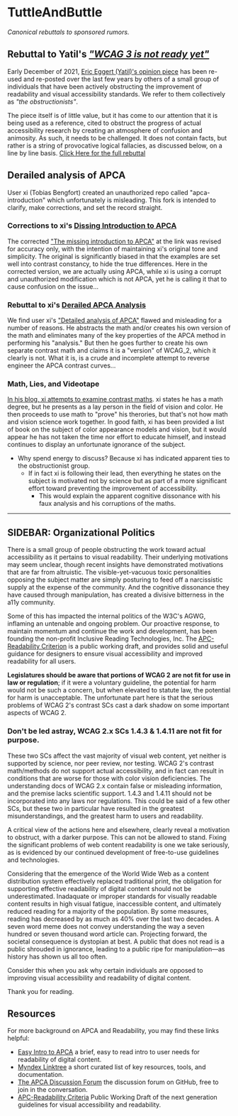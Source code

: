 # TuttleAndButtle
_Canonical rebuttals to sponsored rumors._

## Rebuttal to Yatil's [_"WCAG 3 is not ready yet"_][1]

Early December of 2021, [Eric Eggert (Yatil)'s opinion piece][1] has been re-used and re-posted over the last few years by others of a small group of individuals that have been actively obstructing the improvement of readability and visual accessibility standards. We refer to them collectively as _"the obstructionists"_.

The piece itself is of little value, but it has come to our attention that it is being used as a reference, cited to obstruct the progress of actual accessibility research by creating an atmosphere of confusion and animosity. As such, it needs to be challenged. It does not contain facts, but rather is a string of provocative logical fallacies, as discussed below, on a line by line basis. [Click Here for the full rebuttal][1]

## Derailed analysis of APCA 
User xi (Tobias Bengfort) created an unauthorized repo called "apca-introduction" which unfortunately is misleading. This fork is intended to clarify, make corrections, and set the record straight. 

### Corrections to xi's [Dissing Introduction to APCA][2]
The corrected ["The missing introduction to APCA"][2] at the link was revised for accuracy only, with the intention of maintaining xi's original tone and simplicity. The original is significantly biased in that the examples are set well into contrast constancy, to hide the true differences. Here in the corrected version, we are actually using APCA, while xi is using a corrupt and unauthorized modification which is not APCA, yet he is calling it that to cause confusion on the issue... 

### Rebuttal to xi's [Derailed APCA Analysis][3]
We find user xi's ["Detailed analysis of APCA"][3] flawed and misleading for a number of reasons. He abstracts the math and/or creates his own version of the math and eliminates many of the key properties of the APCA method in performing his "analysis." But then he goes further to create his own separate contrast math and claims it is a "version" of WCAG_2, which it clearly is not. What it is, is a crude and incomplete attempt to reverse engineer the APCA contrast curves...

### Math, Lies, and Videotape
[In his blog, xi attempts to examine contrast maths][4]. xi states he has a math degree, but he presents as a lay person in the field of vision and color. He then proceeds to use math to "prove" his therories, but that's not how math and vision science work together. In good faith, xi has been provided a list of book on the subject of color appearance models and vision, but it would appear he has not taken the time nor effort to educate himself, and instead continues to display an unfortunate ignorance of the subject. 

- Why spend energy to discuss? Because xi has indicated apparent ties to the obstructionist group.
    - If in fact xi is following their lead, then everything he states on the subject is motivated not by science but as part of a more significant effort toward preventing the improvement of accessibility.
        - This would explain the apparent cognitive dissonance with his faux analysis and his corruptions of the maths.
-----

## SIDEBAR: Organizational Politics
There is a small group of people obstructing the work toward actual accessibility as it pertains to visual readability. Their underlying motivations may seem unclear, though recent insights have demonstrated motivations that are far from altruistic. The visible-yet-vacuous toxic personalities opposing the subject matter are simply posturing to feed off a narcissistic supply at the expense of the community. And the cognitive dissonance they have caused through manipulation, has created a divisive bitterness in the a11y community.

Some of this has impacted the internal politics of the W3C's AGWG, inflaming an untenable and ongoing problem. Our proactive response, to maintain momentum and continue the work and development, has been founding the non-profit Inclusive Reading Technologies, Inc. The [APC-Readability Criterion](https://readtech.org/ARC/) is a public working draft, and provides solid and useful guidance for designers to ensure visual accessibility and improved readability for all users.

**Legislatures should be aware that portions of WCAG&nbsp;2 are not fit for use in law or regulation**; if it were a voluntary guideline, the potential for harm would not be such a concern, but when elevated to statute law, the potential for harm is unacceptable. The unfortunate part here is that the serious problems of WCAG&nbsp;2's contrast SCs cast a dark shadow on some important aspects of WCAG&nbsp;2.

### Don't be led astray, WCAG&nbsp;2.x SCs 1.4.3 & 1.4.11 are not fit for purpose.
These two SCs affect the vast majority of visual web content, yet neither is supported by science, nor peer review, nor testing. WCAG 2's contrast math/methods do not support actual accessibility, and in fact can result in conditions that are worse for those with color vision deficiencies. The understanding docs of WCAG 2.x contain false or misleading information, and the premise lacks scientific support. 1.4.3 and 1.4.11 should not be incorporated into any laws nor regulations. This could be said of a few other SCs, but these two in particular have resulted in the greatest misunderstandings, and the greatest harm to users and readability.

A critical view of the actions here and elsewhere, clearly reveal a motivation to obstruct, with a darker purpose. This can not be allowed to stand. Fixing the significant problems of web content readability is one we take seriously, as is evidenced by our continued development of free-to-use guidelines and technologies.

Considering that the emergence of the World Wide Web as a content distribution system effectively replaced traditional print, the obligation for supporting effective readability of digital content should not be underestimated. Inadaquate or improper standards for visually readable content results in high visual fatigue, inaccessible content, and ultimately reduced reading for a majority of the population. By some measures, reading has decreased by as much as 40% over the last two decades. A seven word meme does not convey understanding the way a seven hundred or seven thousand word article can. Projecting forward, the societal consequence is dystopian at best. A public that does not read is a public shrouded in ignorance, leading to a public ripe for manipulation—as history has shown us all too often.

Consider this when you ask why certain individuals are opposed to improving visual accessibility and readability of digital content. 

Thank you for reading.

## Resources

For more background on APCA and Readability, you may find these links helpful:

- [Easy Intro to APCA](https://git.apcacontrast.com/documentation/APCAeasyIntro.html) a brief, easy to read intro to user needs for readability of digital content.
- [Myndex Linktree](https://linktr.ee/Myndex) a short curated list of key resources, tools, and documentation.
- [The APCA Discussion Forum](https://github.com/Myndex/SAPC-APCA/discussions) the discussion forum on GitHub, free to join in the conversation.
- [APC-Readability Criteria](https://readtech.org/ARC/) Public Working Draft of the next generation guidelines for visual accessibility and readability.

[1]: WCAG3NotReady-Rebuttal.md
[2]: https://github.com/Myndex/apca-introduction?tab=readme-ov-file#corrected-fork-of-apca-introduction-with-comments
[3]: https://github.com/Myndex/apca-introduction/blob/main/analysis.md
[4]: https://github.com/Myndex/apca-introduction/blob/main/Math_Lies_and_Video.md
